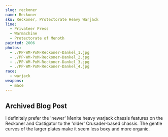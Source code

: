 ```yaml
---
slug: reckoner
name: Reckoner
sku: Reckoner, Protectorate Heavy Warjack
line:
  - Privateer Press
  - Warmachine
  - Protectorate of Menoth
painted: 2006
photos:
  - ./PP-WM-PoM-Reckoner-Dankel_1.jpg
  - ./PP-WM-PoM-Reckoner-Dankel_2.jpg
  - ./PP-WM-PoM-Reckoner-Dankel_3.jpg
  - ./PP-WM-PoM-Reckoner-Dankel_4.jpg
race:
  - warjack
weapons:
  - mace
---
```


## Archived Blog Post

I definitely prefer the 'newer' Menite heavy warjack chassis features on the Reckoner and Castigator to the 'older' Crusader-based chassis. The gentle curves of the larger plates make it seem less boxy and more organic.
